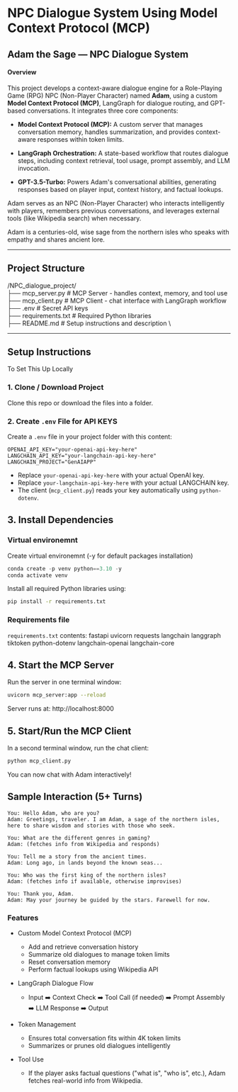 # NPC Dialogue System Using Model Context Protocol (MCP)

## Adam the Sage — NPC Dialogue System

#### Overview
This project develops a context-aware dialogue engine for a Role-Playing Game (RPG) NPC (Non-Player Character) named **Adam**, using a custom **Model Context Protocol (MCP)**, LangGraph for dialogue routing, and GPT-based conversations. It integrates three core components:

- __Model Context Protocol (MCP):__
A custom server that manages conversation memory, handles summarization, and provides context-aware responses within token limits.

- __LangGraph Orchestration:__
A state-based workflow that routes dialogue steps, including context retrieval, tool usage, prompt assembly, and LLM invocation.

- __GPT-3.5-Turbo:__
Powers Adam's conversational abilities, generating responses based on player input, context history, and factual lookups.

Adam serves as an NPC (Non-Player Character) who interacts intelligently with players, remembers previous conversations, and leverages external tools (like Wikipedia search) when necessary.

Adam is a centuries-old, wise sage from the northern isles who speaks with empathy and shares ancient lore.

---

## Project Structure
/NPC_dialogue_project/ \
├── mcp_server.py     # MCP Server - handles context, memory, and tool use \
├── mcp_client.py     # MCP Client - chat interface with LangGraph workflow  \
├── .env              # Secret API keys  \
├── requirements.txt  # Required Python libraries \
├── README.md         # Setup instructions and description \

---

## Setup Instructions
To Set This Up Locally

### 1. Clone / Download Project
Clone this repo or download the files into a folder.

### 2. Create `.env` File for API KEYS
Create a `.env` file in your project folder with this content:

```env
OPENAI_API_KEY="your-openai-api-key-here"
LANGCHAIN_API_KEY="your-langchain-api-key-here"
LANGCHAIN_PROJECT="GenAIAPP" 
```

- Replace `your-openai-api-key-here` with your actual OpenAI key.
- Replace `your-langchain-api-key-here` with your actual LANGCHAIN key.
- The client (`mcp_client.py`) reads your key automatically using `python-dotenv`.

## 3. Install Dependencies
### Virtual environemnt 
Create virtual environemnt (-y for default packages installation)
```python
conda create -p venv python==3.10 -y
conda activate venv
```

Install all required Python libraries using:
```bash
pip install -r requirements.txt
```
### Requirements file
`requirements.txt` contents:
fastapi
uvicorn
requests
langchain
langgraph
tiktoken
python-dotenv
langchain-openai
langchain-core

## 4. Start the MCP Server
Run the server in one terminal window:
```bash
uvicorn mcp_server:app --reload
```
Server runs at: http://localhost:8000

## 5. Start/Run the MCP Client
In a second terminal window, run the chat client:
```bash
python mcp_client.py
```

You can now chat with Adam interactively!

## Sample Interaction (5+ Turns)
```text
You: Hello Adam, who are you?
Adam: Greetings, traveler. I am Adam, a sage of the northern isles, here to share wisdom and stories with those who seek.

You: What are the different genres in gaming?
Adam: (fetches info from Wikipedia and responds)

You: Tell me a story from the ancient times.
Adam: Long ago, in lands beyond the known seas...

You: Who was the first king of the northern isles?
Adam: (fetches info if available, otherwise improvises)

You: Thank you, Adam.
Adam: May your journey be guided by the stars. Farewell for now.
```

### Features
- Custom Model Context Protocol (MCP)
  - Add and retrieve conversation history
  - Summarize old dialogues to manage token limits
  - Reset conversation memory
  - Perform factual lookups using Wikipedia API

- LangGraph Dialogue Flow
  - Input ➡️ Context Check ➡️ Tool Call (if needed) ➡️ Prompt Assembly ➡️ LLM Response ➡️ Output

- Token Management
  - Ensures total conversation fits within 4K token limits
  - Summarizes or prunes old dialogues intelligently

- Tool Use
  - If the player asks factual questions ("what is", "who is", etc.), Adam fetches real-world info from Wikipedia.

